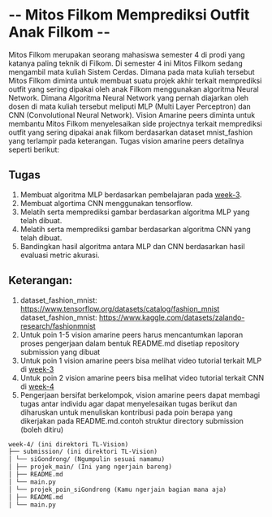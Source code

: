 # -- Mitos Filkom Memprediksi Outfit Anak Filkom --

Mitos Filkom merupakan seorang mahasiswa semester 4 di prodi yang katanya paling teknik di Filkom. Di semester 4 ini Mitos Filkom sedang mengambil mata kuliah Sistem Cerdas. Dimana pada mata kuliah tersebut Mitos Filkom diminta untuk membuat suatu projek akhir terkait memprediksi outfit yang sering dipakai oleh anak Filkom menggunakan algoritma Neural Network. Dimana Algoritma Neural Network yang pernah diajarkan oleh dosen di mata kuliah tersebut meliputi MLP (Multi Layer Perceptron) dan CNN (Convolutional Neural Network). Vision Amarine peers diminta untuk membantu Mitos Filkom menyelesaikan side projectnya terkait memprediksi outfit yang sering dipakai anak filkom berdasarkan dataset mnist_fashion yang terlampir pada keterangan. Tugas vision amarine peers detailnya seperti berikut:

## Tugas
1. Membuat algoritma MLP berdasarkan pembelajaran pada [week-3](https://github.com/wildanaziz/TL-Vision/tree/main/weeks/week-3).
2. Membuat algortima CNN menggunakan tensorflow.
3. Melatih serta memprediksi gambar berdasarkan algoritma MLP yang telah dibuat.
4. Melatih serta memprediksi gambar berdasarkan algoritma CNN yang telah dibuat.
5. Bandingkan hasil algoritma antara MLP dan CNN berdasarkan hasil evaluasi metric akurasi.

## Keterangan:

1. dataset_fashion_mnist: https://www.tensorflow.org/datasets/catalog/fashion_mnist
dataset_fashion_mnist: https://www.kaggle.com/datasets/zalando-research/fashionmnist
2. Untuk poin 1-5 vision amarine peers harus mencantumkan laporan proses pengerjaan dalam bentuk README.md disetiap repository submission yang dibuat
3. Untuk poin 1 vision amarine peers bisa melihat video tutorial terkait MLP di [week-3](https://github.com/wildanaziz/TL-Vision/tree/main/weeks/week-3)
4. Untuk poin 2 vision amarine peers bisa melihat video tutorial terkait CNN di [week-4](https://github.com/wildanaziz/TL-Vision/tree/main/weeks/week-4)
5. Pengerjaan bersifat berkelompok, vision amarine peers dapat membagi tugas antar individu agar dapat menyelesaikan tugas berikut dan diharuskan untuk menuliskan kontribusi pada poin berapa yang dikerjakan pada README.md.contoh struktur directory submission (boleh ditiru)

```markdown 
week-4/ (ini direktori TL-Vision)
├── submission/ (ini direktori TL-Vision)
│ └── siGondrong/ (Ngumpulin sesuai namamu)
│ ├── projek_main/ (Ini yang ngerjain bareng)
│ ├── README.md
│ └── main.py
│ └── projek_poin_siGondrong (Kamu ngerjain bagian mana aja)
│ ├── README.md
│ └── main.py
```
